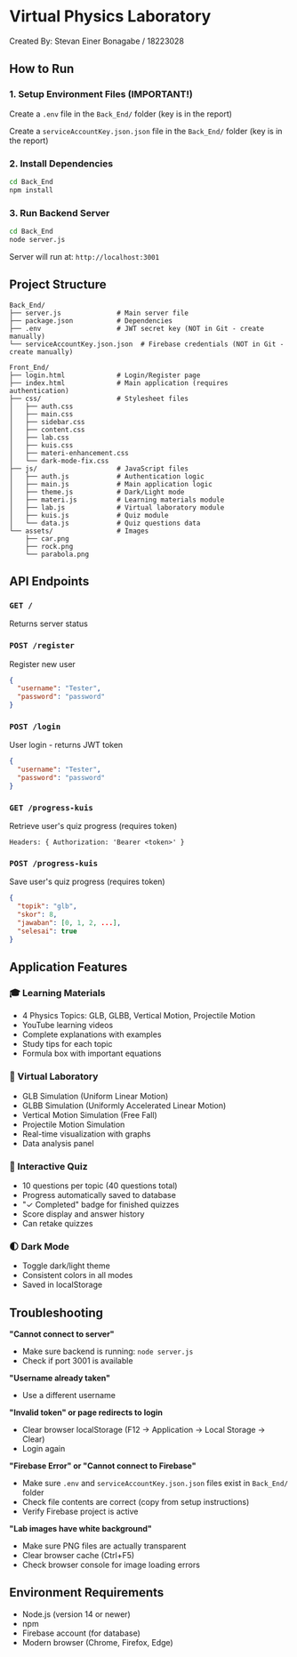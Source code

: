 # Virtual Physics Laboratory

Created By:
Stevan Einer Bonagabe / 18223028

## How to Run

### 1. Setup Environment Files (IMPORTANT!)

Create a `.env` file in the `Back_End/` folder (key is in the report)

Create a `serviceAccountKey.json.json` file in the `Back_End/` folder (key is in the report)


### 2. Install Dependencies
```bash
cd Back_End
npm install
```

### 3. Run Backend Server
```bash
cd Back_End
node server.js
```

Server will run at: `http://localhost:3001`

## Project Structure

```
Back_End/
├── server.js              # Main server file
├── package.json           # Dependencies
├── .env                   # JWT secret key (NOT in Git - create manually)
└── serviceAccountKey.json.json  # Firebase credentials (NOT in Git - create manually)

Front_End/
├── login.html             # Login/Register page
├── index.html             # Main application (requires authentication)
├── css/                   # Stylesheet files
│   ├── auth.css
│   ├── main.css
│   ├── sidebar.css
│   ├── content.css
│   ├── lab.css
│   ├── kuis.css
│   ├── materi-enhancement.css
│   └── dark-mode-fix.css
├── js/                    # JavaScript files
│   ├── auth.js            # Authentication logic
│   ├── main.js            # Main application logic
│   ├── theme.js           # Dark/Light mode
│   ├── materi.js          # Learning materials module
│   ├── lab.js             # Virtual laboratory module
│   ├── kuis.js            # Quiz module
│   └── data.js            # Quiz questions data
└── assets/                # Images
    ├── car.png
    ├── rock.png
    └── parabola.png
```

## API Endpoints

### `GET /`
Returns server status

### `POST /register`
Register new user
```json
{
  "username": "Tester",
  "password": "password"
}
```

### `POST /login`
User login - returns JWT token
```json
{
  "username": "Tester",
  "password": "password"
}
```

### `GET /progress-kuis`
Retrieve user's quiz progress (requires token)
```
Headers: { Authorization: 'Bearer <token>' }
```

### `POST /progress-kuis`
Save user's quiz progress (requires token)
```json
{
  "topik": "glb",
  "skor": 8,
  "jawaban": [0, 1, 2, ...],
  "selesai": true
}
```

## Application Features

### 🎓 Learning Materials
- 4 Physics Topics: GLB, GLBB, Vertical Motion, Projectile Motion
- YouTube learning videos
- Complete explanations with examples
- Study tips for each topic
- Formula box with important equations

### 🧪 Virtual Laboratory
- GLB Simulation (Uniform Linear Motion)
- GLBB Simulation (Uniformly Accelerated Linear Motion)
- Vertical Motion Simulation (Free Fall)
- Projectile Motion Simulation
- Real-time visualization with graphs
- Data analysis panel

### 📝 Interactive Quiz
- 10 questions per topic (40 questions total)
- Progress automatically saved to database
- "✓ Completed" badge for finished quizzes
- Score display and answer history
- Can retake quizzes

### 🌓 Dark Mode
- Toggle dark/light theme
- Consistent colors in all modes
- Saved in localStorage

## Troubleshooting

**"Cannot connect to server"**
- Make sure backend is running: `node server.js`
- Check if port 3001 is available

**"Username already taken"**
- Use a different username

**"Invalid token" or page redirects to login**
- Clear browser localStorage (F12 → Application → Local Storage → Clear)
- Login again

**"Firebase Error" or "Cannot connect to Firebase"**
- Make sure `.env` and `serviceAccountKey.json.json` files exist in `Back_End/` folder
- Check file contents are correct (copy from setup instructions)
- Verify Firebase project is active

**"Lab images have white background"**
- Make sure PNG files are actually transparent
- Clear browser cache (Ctrl+F5)
- Check browser console for image loading errors

## Environment Requirements

- Node.js (version 14 or newer)
- npm
- Firebase account (for database)
- Modern browser (Chrome, Firefox, Edge)
